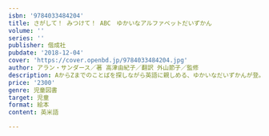 ```yaml
---
isbn: '9784033484204'
title: さがして！ みつけて！ ABC　ゆかいなアルファベットだいずかん
volume: ''
series: ''
publisher: 偕成社
pubdate: '2018-12-04'
cover: 'https://cover.openbd.jp/9784033484204.jpg'
author: アラン・サンダース／著 高津由紀子／翻訳 外山節子／監修
description: AからZまでのことばを探しながら英語に親しめる、ゆかいなだいずかんが登。ことばの数は676個以上！　全部見つけられるかな？
price: '2300'
genre: 児童図書
target: 児童
format: 絵本
content: 英米語

---
```

